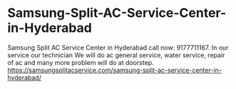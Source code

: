 # Samsung-Split-AC-Service-Center-in-Hyderabad
Samsung Split AC Service Center in Hyderabad call now: 9177711167.  In our service our technician We will do ac general service, water service, repair of ac and many more problem will do at doorstep. https://samsungsplitacservice.com/samsung-split-ac-service-center-in-hyderabad/
